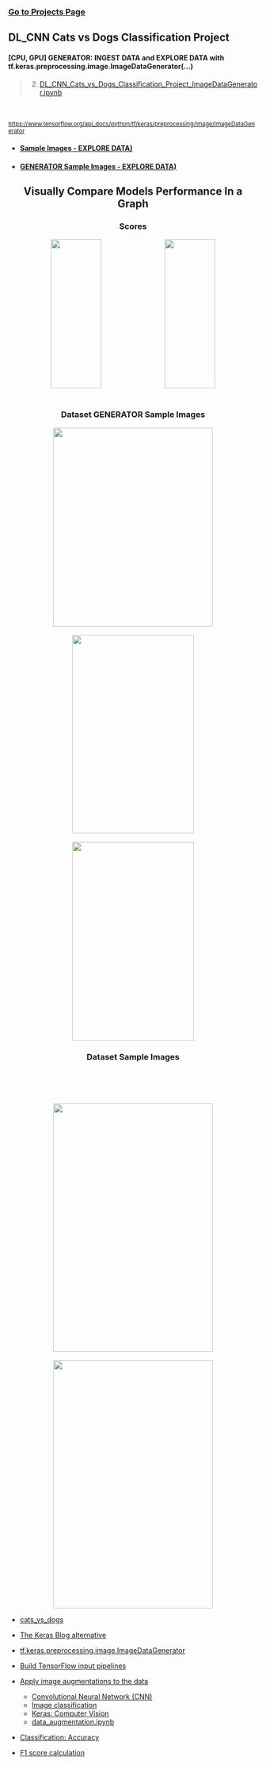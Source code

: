 ### [Go to Projects Page](https://github.com/celik-muhammed/15P-Deep-Learning-Projects-with-Python/blob/master/README.md)

## DL_CNN Cats vs Dogs Classification Project

#### [CPU, GPU] GENERATOR: INGEST DATA and EXPLORE DATA with tf.keras.preprocessing.image.ImageDataGenerator(...)
>2. [DL_CNN_Cats_vs_Dogs_Classification_Project_ImageDataGenerator.ipynb](CNN_Project_Image_Classification_with_CNN_(catdogclassifier).ipynb)

<br><br>
<sub>https://www.tensorflow.org/api_docs/python/tf/keras/preprocessing/image/ImageDataGenerator</sub> 


- #### [Sample Images - EXPLORE DATA)](README.md#dataset-sample-images)
- #### [GENERATOR Sample Images - EXPLORE DATA)](README.md#dataset-generator-sample-images)

<div align='center'>
    
## Visually Compare Models Performance In a Graph  
<h3>Scores</h3>
<img src='https://i.ibb.co/k0Ncjh3/download.png' alt='' width=45%, height=300> 
<img src='https://i.ibb.co/SVSZ1kL/download.png' alt='' width=45%, height=300>   
<br> <br> 

<h3>Dataset GENERATOR Sample Images</h3>
<img src='https://i.ibb.co/JFGXbdH/download.png' alt='' width=80%, height=400>
<br> <br>  
<img src='https://i.ibb.co/tmW6bsn/download.png' alt='' width=70%, height=400> 
<br> <br>    
<img src='https://i.ibb.co/k1DQqzm/download.png' alt='' width=70%, height=400>
<h3>Dataset Sample Images</h3>
<br> <br>    
<br> <br>  
<img src='https://i.ibb.co/JnYb3Zy/download.png' alt='' width=80%, height=500>
<br> <br>    
<img src='https://i.ibb.co/0sFSYML/download.png' alt='' width=80%, height=500>
</div>





- [cats_vs_dogs](https://www.tensorflow.org/datasets/catalog/cats_vs_dogs)
- [The Keras Blog alternative](https://blog.keras.io/building-powerful-image-classification-models-using-very-little-data.html)
- [tf.keras.preprocessing.image.ImageDataGenerator](https://www.tensorflow.org/api_docs/python/tf/keras/preprocessing/image/ImageDataGenerator)
- [Build TensorFlow input pipelines](https://www.tensorflow.org/guide/data)
- [Apply image augmentations to the data](https://www.tensorflow.org/hub/tutorials/cropnet_on_device)

    - [Convolutional Neural Network (CNN)](https://www.tensorflow.org/tutorials/images/cnn)
    - [Image classification](https://www.tensorflow.org/tutorials/images/classification)
    - [Keras: Computer Vision](https://keras.io/examples/vision/)
    - [data_augmentation.ipynb](https://colab.research.google.com/github/tensorflow/docs/blob/master/site/en/tutorials/images/data_augmentation.ipynb#scrollTo=pkTRazeVRwDe)
  
 - [Classification: Accuracy](https://developers.google.com/machine-learning/crash-course/classification/accuracy#:~:text=Accuracy%20is%20one%20metric%20for,predictions%20Total%20number%20of%20predictions)
 - [F1 score calculation](https://hasty.ai/docs/mp-wiki/metrics/f-beta-score)
